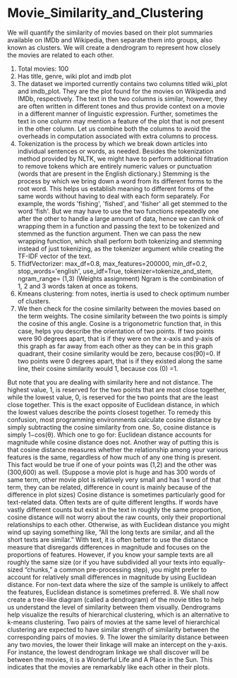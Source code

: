 # Movie_Similarity_and_Clustering
We will quantify the similarity of movies based on their plot summaries available on IMDb and Wikipedia, then separate them into groups, also known as clusters. We will create a dendrogram to represent how closely the movies are related to each other.
1. Total movies: 100
2. Has title, genre, wiki plot and imdb plot
3. The dataset we imported currently contains two columns titled wiki_plot and imdb_plot. They are the plot found for the movies on Wikipedia and IMDb, respectively. The text in the two columns is similar, however, they are often written in different tones and thus provide context on a movie in a different manner of linguistic expression. Further, sometimes the text in one column may mention a feature of the plot that is not present in the other column.
Let us combine both the columns to avoid the overheads in computation associated with extra columns to process.
4. Tokenization is the process by which we break down articles into individual sentences or words, as needed. Besides the tokenization method provided by NLTK, we might have to perform additional filtration to remove tokens which are entirely numeric values or punctuation (words that are present in the English dictionary.)
Stemming is the process by which we bring down a word from its different forms to the root word. This helps us establish meaning to different forms of the same words without having to deal with each form separately. For example, the words 'fishing', 'fished', and 'fisher' all get stemmed to the word 'fish'.
But we may have to use the two functions repeatedly one after the other to handle a large amount of data, hence we can think of wrapping them in a function and passing the text to be tokenized and stemmed as the function argument. Then we can pass the new wrapping function, which shall perform both tokenizing and stemming instead of just tokenizing, as the tokenizer argument while creating the TF-IDF vector of the text.
5. TfidfVectorizer:  max_df=0.8, max_features=200000, min_df=0.2, stop_words='english', use_idf=True, tokenizer=tokenize_and_stem, ngram_range= (1,3)
(Weights assignment)
Ngram is the combination of 1, 2 and 3 words taken at once as tokens.
6. Kmeans clustering: from notes, inertia is used to check optimum number of clusters.
7. We then check for the cosine similarity between the movies based on the term weights.
The cosine similarity between the two points is simply the cosine of this angle. Cosine is a trigonometric function that, in this case, helps you describe the orientation of two points. If two points were 90 degrees apart, that is if they were on the x-axis and y-axis of this graph as far away from each other as they can be in this graph quadrant, their cosine similarity would be zero, because cos(90)=0. If two points were 0 degrees apart, that is if they existed along the same line, their cosine similarity would 1, because cos (0) =1.
 
But note that you are dealing with similarity here and not distance. The highest value, 1, is reserved for the two points that are most close together, while the lowest value, 0, is reserved for the two points that are the least close together. This is the exact opposite of Euclidean distance, in which the lowest values describe the points closest together. To remedy this confusion, most programming environments calculate cosine distance by simply subtracting the cosine similarity from one. So, cosine distance is simply 1−cos(θ).
Which one to go for: Euclidean distance accounts for magnitude while cosine distance does not. Another way of putting this is that cosine distance measures whether the relationship among your various features is the same, regardless of how much of any one thing is present. This fact would be true if one of your points was (1,2) and the other was (300,600) as well.
(Suppose a movie plot is huge and has 300 words of same term, other movie plot is relatively very small and has 1 word of that term, they can be related, difference in count is mainly because of the difference in plot sizes)
Cosine distance is sometimes particularly good for text-related data. Often texts are of quite different lengths. If words have vastly different counts but exist in the text in roughly the same proportion, cosine distance will not worry about the raw counts, only their proportional relationships to each other. Otherwise, as with Euclidean distance you might wind up saying something like, “All the long texts are similar, and all the short texts are similar.” With text, it is often better to use the distance measure that disregards differences in magnitude and focuses on the proportions of features.
However, if you know your sample texts are all roughly the same size (or if you have subdivided all your texts into equally-sized “chunks,” a common pre-processing step), you might prefer to account for relatively small differences in magnitude by using Euclidean distance. For non-text data where the size of the sample is unlikely to affect the features, Euclidean distance is sometimes preferred.
8. We shall now create a tree-like diagram (called a dendrogram) of the movie titles to help us understand the level of similarity between them visually. Dendrograms help visualize the results of hierarchical clustering, which is an alternative to k-means clustering. Two pairs of movies at the same level of hierarchical clustering are expected to have similar strength of similarity between the corresponding pairs of movies.
9. The lower the similarity distance between any two movies, the lower their linkage will make an intercept on the y-axis. For instance, the lowest dendrogram linkage we shall discover will be between the movies, it is a Wonderful Life and A Place in the Sun. This indicates that the movies are remarkably like each other in their plots.
